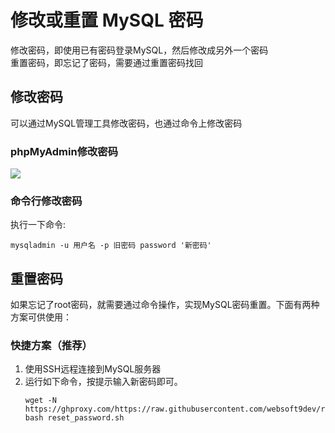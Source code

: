 # 修改或重置 MySQL 密码

修改密码，即使用已有密码登录MySQL，然后修改成另外一个密码  
重置密码，即忘记了密码，需要通过重置密码找回

## 修改密码

可以通过MySQL管理工具修改密码，也通过命令上修改密码

### phpMyAdmin修改密码

![](http://libs.websoft9.com/Websoft9/DocsPicture/zh/mysql/websoft9-modifymysqlpw.gif)

### 命令行修改密码

执行一下命令:
```
mysqladmin -u 用户名 -p 旧密码 password '新密码' 
```

## 重置密码

如果忘记了root密码，就需要通过命令操作，实现MySQL密码重置。下面有两种方案可供使用：

### 快捷方案（推荐）

1. 使用SSH远程连接到MySQL服务器
2. 运行如下命令，按提示输入新密码即可。
   ```
   wget -N https://ghproxy.com/https://raw.githubusercontent.com/websoft9dev/role_mysql/master/tools/reset_password.sh; bash reset_password.sh
   ```
